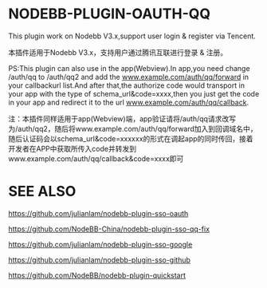# NODEBB-PLUGIN-OAUTH-QQ
This plugin work on Nodebb V3.x,support user login & register via Tencent.

本插件适用于Nodebb V3.x，支持用户通过腾讯互联进行登录 & 注册。

PS:This plugin can also use in the app(Webview).In app,you need change /auth/qq to /auth/qq2 and add the www.example.com/auth/qq/forward in your callbackurl list.And after that,the authorize code would transport in your app with the type of schema_url&code=xxxx,then you just get the code in your app and redirect it to the url www.example.com/auth/qq/callback.

注：本插件同样适用于app(Webview)端，app验证请将/auth/qq请求改写为/auth/qq2，随后将www.example.com/auth/qq/forward加入到回调域名中，随后认证码会以schema_url&code=xxxxxx的形式在调起app的同时传回，接着开发者在APP中获取所传入code并转发到www.example.com/auth/qq/callback&code=xxxx即可

# SEE ALSO

https://github.com/julianlam/nodebb-plugin-sso-oauth

https://github.com/NodeBB-China/nodebb-plugin-sso-qq-fix

https://github.com/julianlam/nodebb-plugin-sso-google

https://github.com/julianlam/nodebb-plugin-sso-github

https://github.com/NodeBB/nodebb-plugin-quickstart